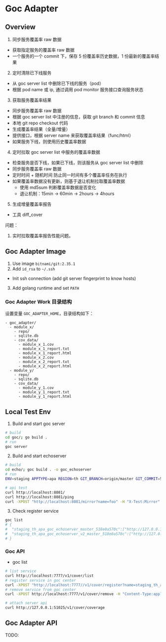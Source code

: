 # Goc Adapter

## Overview

1. 同步服务覆盖率 raw 数据
  - 获取指定服务的覆盖率 raw 数据
  - 一个服务的一个 commit 下，保存 5 份覆盖率历史数据，1 份最新的覆盖率结果

2. 定时清除已下线服务
  - 从 goc server list 中删除已下线的服务（pod）
  - 根据 pod name 或 ip, 通过调用 pod monitor 服务接口查询服务状态

3. 获取服务覆盖率结果
  - 同步服务覆盖率 raw 数据
  - 根据 goc server list 中注册的信息，获取 git branch 和 commit 信息
  - 本地 git repo checkout 代码
  - 生成覆盖率结果（全量/增量）
  - 提供接口，根据 server name 来获取覆盖率结果（func/html）
  - 如果服务下线，则使用历史覆盖率数据

4. 定时拉取 goc server list 中服务的覆盖率数据
  - 检查服务是否下线，如果已下线，则该服务从 goc server list 中删除
  - 同步服务覆盖率 raw 数据
  - 定时时间 + 随机时间 防止同一时间有多个覆盖率任务在执行
  - 如果覆盖率数据没有更新，则基于退让机制拉取覆盖率数据
    - 使用 md5sum 判断覆盖率数据是否变化
    - 退让机制：15min -> 60min -> 2hours -> 4hours

5. 生成增量覆盖率报告
  - 工具 diff_cover

问题：

1. 实时拉取覆盖率报告性能问题。

## Goc Adapter Image

1. Use image `bitnami/git:2.35.1`
2. Add `id_rsa` to `~/.ssh`
  - Init ssh connection (add git server fingerprint to know hosts)
3. Add golang runtime and set `PATH`

### Goc Adapter Work 目录结构

设置变量 `GOC_ADAPTER_HOME`，目录结构如下：

```text
- goc_adapter/
  - module_x/
    - repo/
    - sqlite.db
    - cov_data/
      - module_x_1.cov
      - module_x_1_report.txt
      - module_x_1_report.html
      - module_x_2.cov
      - module_x_2_report.txt
      - module_x_2_report.html
  - module_y/
    - repo/
    - sqlite.db
    - cov_data/
      - module_y_1.cov
      - module_y_1_report.txt
      - module_y_1_report.html
```

## Local Test Env

1. Build and start goc server

```sh
# build
cd goc/; go build .
# run
goc server
```

2. Build and start echoserver

```sh
# build
cd echo/; goc build . -o goc_echoserver
# run
ENV=staging APPTYPE=apa REGION=th GIT_BRANCH=origin/master GIT_COMMIT=518e0a570c ./goc_echoserver

# api test
curl http://localhost:8081/
curl http://localhost:8081/ping
curl -XPOST "http://localhost:8081/mirror?name=foo" -H "X-Test:Mirror" -d 'hello' | jq .
```

3. Check register service

```sh
goc list
# {
#  "staging_th_apa_goc_echoserver_master_518e0a570c":["http://127.0.0.1:49970","http://127.0.0.1:51007"],
#  "staging_th_apa_goc_echoserver_v2_master_518e0a570c":["http://127.0.0.1:51025"]
# }
```

### Goc API

- goc list

```sh
# list service
curl http://localhost:7777/v1/cover/list
# register service in goc center
curl -XPOST "http://localhost:7777//v1/cover/register?name=staging_th_apa_goc_echoserver_v1&address=http://127.0.0.1:49971"
# remove service from goc center
curl -XPOST http://localhost:7777/v1/cover/remove -H "Content-Type:application/json" -d '{"service":["staging_th_apa_goc_echoserver_v1"]}'

# attach server api
curl http://127.0.0.1:51025/v1/cover/coverage
```

## Goc Adapter API

TODO:

